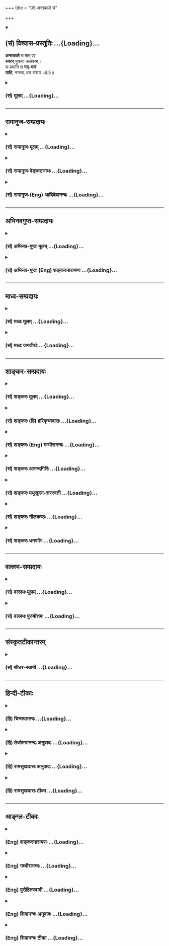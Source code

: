 +++
title = "05 अन्तकाले च"

+++
<div class="js_include" newlevelforh1="2" title="(सं) विश्वास-प्रस्तुतिः" unfilled url="/purANam_vaiShNavam/mahAbhAratam/06-bhIShma-parva/03-bhagavad-gItA-parva/saMskRtam/vishvAsa-prastutiH/08_axara-para-brahma-yo/05_antakAle_cha.md">
<details open><summary><h2>(सं) विश्वास-प्रस्तुतिः ...{Loading}...</h2></summary>

**अन्तकाले** च माम् एव  
**स्मरन्** मुक्त्वा कलेवरम्।  
यः प्रयाति स **मद्-भावं**  
**याति**, नास्त्य् अत्र संशयः॥8.5॥
</details>
</div>
<div class="js_include collapsed" newlevelforh1="3" title="(सं) मूलम्" unfilled url="/purANam_vaiShNavam/mahAbhAratam/06-bhIShma-parva/03-bhagavad-gItA-parva/saMskRtam/mUlam/08_axara-para-brahma-yo/05_antakAle_cha.md">
<details><summary><h3>(सं) मूलम् ...{Loading}...</h3></summary>

अन्तकाले च मामेव स्मरन्मुक्त्वा कलेवरम्।  
यः प्रयाति स मद्भावं याति नास्त्यत्र संशयः।।8.5।।
</details>
</div>


_________________
## रामानुज-सम्प्रदायः
<div class="js_include collapsed" newlevelforh1="3" title="(सं) रामानुजः मूलम्" unfilled url="/purANam_vaiShNavam/mahAbhAratam/06-bhIShma-parva/03-bhagavad-gItA-parva/saMskRtam/rAmAnujaH/mUlam/08_axara-para-brahma-yo/05_antakAle_cha.md">
<details><summary><h3>(सं) रामानुजः मूलम् ...{Loading}...</h3></summary>

इदमपि त्रयाणां साधारणम् --

।।8.5।।**अन्तकाले च माम् एव स्मरन् कलेवरं** त्यक्त्वाः **यः प्रयाति स
मद्भावं याति।** मम यो भावः स्वभावः तं याति तदानीं यथा माम् अनुसंधत्ते
तथाविधाकारो भवति इत्यर्थः। यथा आदिभरतादयः तदानीं
स्मर्यमाणमृगसजातीयाकाराः संभूताः। स्मर्तुः स्वविषयसजातीयाकारतापादनम्
अन्त्यप्रत्ययस्य स्वभाव इति सुस्पष्टम् आह --

</details>
</div>
<div class="js_include collapsed" newlevelforh1="3" title="(सं) रामानुजः वेङ्कटनाथः" unfilled url="/purANam_vaiShNavam/mahAbhAratam/06-bhIShma-parva/03-bhagavad-gItA-parva/saMskRtam/rAmAnujaH/venkaTanAthaH/08_axara-para-brahma-yo/05_antakAle_cha.md">
<details><summary><h3>(सं) रामानुजः वेङ्कटनाथः ...{Loading}...</h3></summary>

  
  
।।8.5।। प्रयाणकाले \[8।2\] इत्यस्य प्रश्नस्य सङ्ग्रहेणोत्तरंअन्तकाले इति
श्लोकः। अतो न ज्ञानिमात्रविषय इत्यभिप्रायेणाह -- इदमपीति।
अधियज्ञपदार्थस्वाभाव्याद्वक्ष्यमाणप्रकाराच्चेति भावः। अन्वयं दर्शयति --
अन्तकाले चेति। मद्भावं याति इत्यत्र
श्रुत्यादिविरुद्धतादात्म्यावाप्तिभ्रमव्युदासायाहमम यो भाव इति।
नन्वीश्वरस्वभावप्राप्तावस्यापि कृशोदरीनीडनिहितकीटस्य
तज्जातीयत्ववदीश्वरान्तरत्वप्रसङ्गः त्रयाणामधिकारिणां
गुणाष्टकरूपेश्वरस्वभावप्राप्त्यविशेषेऽधिकारिभेदश्च न स्यादित्यत आह --
तदानीमिति। तत्तदनुसन्धेयाकारविशेषसाम्यप्राप्तिर्विवक्षिता। साम्यं च
स्वरूपभेदकवैधर्म्ये स्थिते सत्येवेति न कश्चिद्दोष इति भावः। एवं प्रश्नाः
प्रत्युक्ताः। नास्त्यत्र संशयः इत्यनेन अभिप्रेतां प्रयोजकप्रसिद्धिं
दर्शयति -- यथाऽऽदिभरतादय इति। एतेनोदाहरणेनापि तादात्म्यभ्रमो निरस्तः न
ह्यादिभरतस्य स्मर्यमाणमृगेण तादात्म्यम् अपितु तत्समानाकारमृगशरीरपरिग्रह
एवेति तत्रैव प्रसिद्धम्। तदानीं देहवियोगकाल इत्यर्थः।  
  

</details>
</div>
<div class="js_include collapsed" newlevelforh1="3" title="(सं) रामानुजः (Eng) आदिदेवानन्दः" unfilled url="/purANam_vaiShNavam/mahAbhAratam/06-bhIShma-parva/03-bhagavad-gItA-parva/saMskRtam/rAmAnujaH/english/AdidevAnandaH/08_axara-para-brahma-yo/05_antakAle_cha.md">
<details><summary><h3>(सं) रामानुजः (Eng) आदिदेवानन्दः ...{Loading}...</h3></summary>

8.5 He who, at the last moment, while leaving the body, departs
remembering Me alone, attains My being; he attains My condition. In
whatever way he meditates on Me, he attains that very form, in the same
manner as the royal sage Bharata attained the form of the deer
remembered by him at death. Such is the meaning. Sri Krsna further
elucidates that it is the nature of one's last thought that leads to the
attainment of a similar form by the meditator:

</details>
</div>


_________________
## अभिनवगुप्त-सम्प्रदायः
<div class="js_include collapsed" newlevelforh1="3" title="(सं) अभिनव-गुप्तः मूलम्" unfilled url="/purANam_vaiShNavam/mahAbhAratam/06-bhIShma-parva/03-bhagavad-gItA-parva/saMskRtam/abhinava-guptaH/mUlam/08_axara-para-brahma-yo/05_antakAle_cha.md">
<details><summary><h3>(सं) अभिनव-गुप्तः मूलम् ...{Loading}...</h3></summary>

।।8.5 -- 8.7।। अथ योऽवशिष्टः प्रश्नः कथं प्रयाणकाले ज्ञेयोऽसि इति तं
निर्णयति -- अन्तकालेऽपि इत्यादि असंशयम् इत्यन्तम्। न केवलं
स्वस्थावस्थायां यावत् अन्तकालेऽपि +++(N कालेऽपीति)+++ । मामेति --
व्यवच्छिन्नसकलोपाधिकम्। कथं च अस्वस्थावस्थायां +++(K [n] अन्तावस्थायाम्)+++
विनिवत्तसकलेन्द्रियचेष्टस्य भगवान् स्मृतिपथमुपेयात् इत्युपायमपि उपदिशति
तस्मादिति। सर्वावस्थासु व्यावहारिकीष्वपि यस्य भगवत्तत्त्वं न हृदयादपयाति
तस्य भगवत्येव सकलकर्मसंन्यासिनः सततं भगवन्मयस्य अवश्यं स्वयमेव
भगवत्तत्त्वं स्मृतिविषयतां यातीति। सदातद्भावभावितत्त्वं च अत्र हेतुः।
अतः एवाह -- येनैव वस्तुना सदा भावितान्तःकरणः +++(NK [n] अन्तःकरणभावः)+++ तदेव
मरणसमये स्मर्यते तद्भाव एव च प्राप्यते इति। सर्वथा मत्परम एव मत्प्रेप्सः
स्यादित्यत्र तात्पर्यम्। न तु यदेवान्ते स्मर्यते तत्तत्त्वमेवावाप्यते +++(N
तत्तदेवावाप्यते)+++ इति। एवं हि सति ज्ञानिनोऽपि
यावच्छरीरभाविधातुदोषविकलितचिवृत्तेर्जडतां प्राप्तस्य तामसस्येव गतिः
स्यात्। न च अम्युपगमोऽत्र युक्तः प्रमाणभूतश्रुतिविरोधात्। अस्ति हि --
तीर्थे श्वपचगृहे वा नष्टस्मृतिरपि परित्यजन् देहम्।  
  
ज्ञानसमकालमुक्तः कैवल्यं याति हतशोकः।। इति +++(PS 83 )+++तस्मादेवं विध्यनुवादौ।
सदा येन भावितमन्तःकरणं तदेवान्ते प्रयाणानन्तरं प्राप्यते। तच्च स्मर्यते
न वा इति नात्र निर्बन्धः। अन्वाचयश्चायम् अपिशब्देन सूचितः। स्मरणस्य
असर्वथाभावं वाशब्दः स्फुटयति। सदा च मत्परमो जनः सर्वथा स्यात् इति
तात्पर्यं मुनिरेव प्रकटयति। यदाह -- तस्मात् सर्वेषु कालेषु मानुस्मर इति।
,तेनेत्थमत्र पदसङ्गतिः -- सदा यं यं भावं स्मरन् कलेबरं त्यजति अन्तेऽपि
वा स्मरन् -- वाग्रहणात् अस्मरन् वा -- तं तमेवैति। यतोऽसौ सदा तद्भावेन
भावितः। अन्ये तु -- कलेवरं त्यजति सति अन्ते कलेवरत्यागक्षणे
बन्धुपुत्रादिप्रमात्रगोचरे +++(SK [n] -- प्रमात्रन्तरागोचरे)+++
श्वासायासहिक्कागद्गदादिचेष्टाचरमभाविनि क्षणे शरीरदार्ढ्यबन्धप्रतनूभावात्
देहकृतसुखदुःखमोहबन्धे,+++(K -- वन्ध्ये)+++ कालांशे देहत्यजनशब्दवाचेय यदेव
स्मरति तदेव प्रथमसंविदनुगृहीतम् अस्य रूपं संपद्यते। तादृशे +++(SN तादृशि)+++ च
काले स्मरणस्य कारणं सदा तद्भावभावितत्त्वमिति। त्यजति इति सप्तमी योज्या
इति। प्राक्तन एवार्थः। ननु एवमन्तकाले किं प्रयोजनं तत्स्मरणेन क एवमाह
प्रयोजनम् इति किंतु वस्तुवृत्तोपनतमेव तद्भवति तस्मिन्नन्त्ये क्षणे। ननु
पुत्रकलत्रबन्धुभृतेः शिशिरोदकपानादेर्वा अन्त्ये क्षणे दृष्टं स्मरणम् इति
तद्भावापत्तिः स्यात् मैवम्। न हि सोऽन्त्यः क्षणः स्फुटदेहावस्थानात्। न
हि असावन्त्यः क्षणः अस्मद्विवक्षितो भवादृशैर्लक्ष्यते। तत्र त्वन्त्ये
क्षणे येनैव रूपेण भवितव्यं तत्संस्कारस्य दूरवर्त्तिनोऽपि --
जातिदेशकालव्यवहितानामपि +++(SN omit जाति also the following compound word
स्मृति,etc.)+++ आनन्तर्यम् स्मृतिसंस्कारयोरेकरूपत्त्वात् +++(YS IV 9.)+++इति
न्यायेन प्रबोधेन भाव्यम्। तद्वशात् तत्स्मरणं तत्स्मृत्या
तद्भावप्राप्तिः। कस्य चित्तु देहस्य स्वस्थावस्थायामपि तदेव
काकतालीयवशाद्व्यज्यते। यथा मृगादेः पुराणे वर्णनं तत्कृतं तु मृगत्वम्। अत
एव प्रयाणकालेऽपि च माम् +++(VII30 )+++ इत्यादौ अपि च इति ग्रहणम्। ये हि सदा
भगवन्तं भावयन्ति,एवंभूता भविष्यामः इति तेषान्तज्जः
संस्कारोऽन्यसंस्कारप्रतिबन्धी +++(YS I 50 )+++इति न्यायेन
तस्यामलक्ष्यायामन्तदशायां संस्कारान्तरापहस्तनेन तत्संस्कारकृते
तत्तत्त्वस्मरणे देहसद्भावक्षणकृते च तस्य स्मरणे +++(omits देहसद्भाव --
स्मरणे)+++ अनन्तरं देहविनिपातक्षणे एव कालसंस्कारनिवृत्तेः
तदिदमित्यादिवेद्यविभागानवभासात् संविन्मात्रसतत्त्वपरमेश्वरस्वभावतैव भवति
+++(CA adds इति श्रीमदभिनवगुप्तगुरूणां संमतम् ( संस्मृतम्)+++ after भवति)
इत्यलम् ( इत्यलं बहुना)। असंशयमिति -- नात्र संदेग्धव्यमिति
\[तात्पर्यम्\]।

</details>
</div>
<div class="js_include collapsed" newlevelforh1="3" title="(सं) अभिनव-गुप्तः (Eng) शङ्करनारायणः" unfilled url="/purANam_vaiShNavam/mahAbhAratam/06-bhIShma-parva/03-bhagavad-gItA-parva/saMskRtam/abhinava-guptaH/english/shankaranArAyaNaH/08_axara-para-brahma-yo/05_antakAle_cha.md">
<details><summary><h3>(सं) अभिनव-गुप्तः (Eng) शङ्करनारायणः ...{Loading}...</h3></summary>

8.5 See Comment under 8.7

</details>
</div>


_________________
## माध्व-सम्प्रदायः
<div class="js_include collapsed" newlevelforh1="3" title="(सं) मध्वः मूलम्" unfilled url="/purANam_vaiShNavam/mahAbhAratam/06-bhIShma-parva/03-bhagavad-gItA-parva/saMskRtam/madhvaH/mUlam/08_axara-para-brahma-yo/05_antakAle_cha.md">
<details><summary><h3>(सं) मध्वः मूलम् ...{Loading}...</h3></summary>

।।8.5।। मद्भावं मयि सत्तां निर्दुःखनिरतिशयानन्दात्मिकाम्। तच्चोक्तम् --
मुक्तानां च (तु) गतिर्ब्रह्म क्षेत्रज्ञ इति कल्पितः \[म.भा.5।334।41\]
इति मोक्षधर्मे।

</details>
</div>
<div class="js_include collapsed" newlevelforh1="3" title="(सं) मध्वः जयतीर्थः" unfilled url="/purANam_vaiShNavam/mahAbhAratam/06-bhIShma-parva/03-bhagavad-gItA-parva/saMskRtam/madhvaH/jayatIrthaH/08_axara-para-brahma-yo/05_antakAle_cha.md">
<details><summary><h3>(सं) मध्वः जयतीर्थः ...{Loading}...</h3></summary>

।।8.5।। मद्भावमित्यस्य मदात्मकत्वमित्यन्यथाप्रतीतिनिरासायाह --
**मद्भावमि**ति। न तु भगवति स्थितिः सर्वदाऽस्ति सा कथं फलं इत्यतो
विशिनष्टि -- **निर्दुःखे**ति। क्वचित्पाठःमद्भावं मद्वद्भावं इति। तत्र
भगवत्प्रतिबिम्बानां जीवानां तत्सादृश्यं सदाऽस्ति तत्कथं प्राप्यमुच्यते
इत्यत उक्तं **निर्दुःखे**ति। अत्रआत्मकं इति पाठः अभिव्यक्तमिति शेषः।
प्रतीत एवार्थः किं न स्यात् इति चेत् न मुक्तानां भगवदाश्रितत्वेन
तद्भावायोगात्। तदपि कुतः इत्यत आह -- **तच्चे**ति। क्षेत्रज्ञः परमात्मा
गतिरिति समर्थितः।

</details>
</div>


_________________
## शाङ्कर-सम्प्रदायः
<div class="js_include collapsed" newlevelforh1="3" title="(सं) शङ्करः मूलम्" unfilled url="/purANam_vaiShNavam/mahAbhAratam/06-bhIShma-parva/03-bhagavad-gItA-parva/saMskRtam/shankaraH/mUlam/08_axara-para-brahma-yo/05_antakAle_cha.md">
<details><summary><h3>(सं) शङ्करः मूलम् ...{Loading}...</h3></summary>

।।8.5।। --,**अन्तकाले च** मरणकाले च **मामेव** परमेश्वरं विष्णुं **स्मरन्
मुक्त्त्वा** परित्यज्य **कलेवरं** शरीरं **यः प्रयाति** गच्छति **सः
मद्भावं** वैष्णवं तत्त्वं **याति। नास्ति** न विद्यते **अत्र** अस्मिन्
अर्थे **संशयः** -- याति वा न वा इति।। न मद्विषय एव अयं नियमः। किं तर्हि
--,

</details>
</div>
<div class="js_include collapsed" newlevelforh1="3" title="(सं) शङ्करः (हि) हरिकृष्णदासः" unfilled url="/purANam_vaiShNavam/mahAbhAratam/06-bhIShma-parva/03-bhagavad-gItA-parva/saMskRtam/shankaraH/hindI/harikRShNadAsaH/08_axara-para-brahma-yo/05_antakAle_cha.md">
<details><summary><h3>(सं) शङ्करः (हि) हरिकृष्णदासः ...{Loading}...</h3></summary>

।।8.5।। और जो पुरुष अन्तकालमें -- मरणकालमें मुझ परमेश्वर -- विष्णुका ही
स्मरण करता हुआ शरीर,छोड़कर जाता है वह मेरे भावको अर्थात् विष्णुके परम
तत्त्वको प्राप्त होता है। इस विषयमें प्राप्त होता है या नहीं ऐसा कोई
संशय नहीं है।

</details>
</div>
<div class="js_include collapsed" newlevelforh1="3" title="(सं) शङ्करः (Eng) गम्भीरानन्दः" unfilled url="/purANam_vaiShNavam/mahAbhAratam/06-bhIShma-parva/03-bhagavad-gItA-parva/saMskRtam/shankaraH/english/gambhIrAnandaH/08_axara-para-brahma-yo/05_antakAle_cha.md">
<details><summary><h3>(सं) शङ्करः (Eng) गम्भीरानन्दः ...{Loading}...</h3></summary>

8.5 Ca, and ; anta-kale, at the time of death; yah, anyone who; prayati,
departs; muktva, by giving up; the kalevaram, body; smaran, while
thinking; mam eva, of Me alone, who am the supreme Lord Visnu; sah, he;
yati, attains; madhavam, My state, the Reality that is Vishu, Asti,
there is; na, no; samsayah, doubt; atra, about this, in this regard, as
to whether he attains (Me) or not. 'This rule does not apply in relation
to me alone.' 'What then;'

</details>
</div>
<div class="js_include collapsed" newlevelforh1="3" title="(सं) शङ्करः आनन्दगिरिः" unfilled url="/purANam_vaiShNavam/mahAbhAratam/06-bhIShma-parva/03-bhagavad-gItA-parva/saMskRtam/shankaraH/AnandagiriH/08_axara-para-brahma-yo/05_antakAle_cha.md">
<details><summary><h3>(सं) शङ्करः आनन्दगिरिः ...{Loading}...</h3></summary>

।।8.5।। यत्तु प्रयाणकाले चेत्यादि चोदितं तत्राह -- **अन्तकाले चेति।**
मामेवेत्यवधारणेनाध्यात्मादिविशिष्टत्वेन स्मरणं व्यावर्त्यते।
विशिष्टस्मरणे हि चित्तविक्षेपान्न प्रधानस्मरणमपि स्यात्। नच मरणकाले
कार्यकरणपारवश्याद्भगवदनुस्मरणासिद्धिः। सर्वदैव नैरन्तर्येणादरधिया भगवति
समर्पितचेतसस्तत्कालेऽपि कार्यकरणजातमगणयतो भगवदनुसंधानसिद्धेः। शरीरे
तस्मिन्नहंममाभिमानाभावादिति यावत्। प्रयातीत्यत्र
प्रकृतशरीरमपादानम्। ब्रह्म वेद ब्रह्मैव भवति इत्यादिश्रुतिमाश्रित्याह --
**नास्तीति।** व्यासेध्यं संशयमेवाभिनयति -- **याति वेति।**

</details>
</div>
<div class="js_include collapsed" newlevelforh1="3" title="(सं) शङ्करः मधुसूदन-सरस्वती" unfilled url="/purANam_vaiShNavam/mahAbhAratam/06-bhIShma-parva/03-bhagavad-gItA-parva/saMskRtam/shankaraH/madhusUdana-sarasvatI/08_axara-para-brahma-yo/05_antakAle_cha.md">
<details><summary><h3>(सं) शङ्करः मधुसूदन-सरस्वती ...{Loading}...</h3></summary>

।।8.5।। इदानीं प्रयाणकाले च कथं ज्ञेयोऽसीति सप्तमस्य प्रश्नस्योत्तरमाह --
मामेव भगवन्तं वासुदेवमधियज्ञं सगुणं निर्गुणं वा परममक्षरं ब्रह्म न
त्वध्यात्मादिकं स्मरन्सदा
चिन्तयंस्तत्संस्कारपाटवात्समस्तकरणग्रामवैयग्र्यवत्यन्तकालेऽपि
स्मरन्कलेवरं मुक्त्वा शरीरेऽहंममाभिमानं त्यक्त्वा प्राणवियोकाले यः
प्रयाति सगुणध्यानपक्षेऽग्रिर्ज्योतिरहः शुक्ल इत्यादिवक्ष्यमाणेन
देवयानमार्गेण पितृयानमार्गात्प्रकर्षेण याति स उपासको मद्भावं मद्रूपतां
निर्गुणब्रह्मभावं हिरण्यगर्भलोकभोगान्ते याति प्राप्नोति।
निर्गुणब्रह्मस्मरणपक्षे तु कलेवरं त्यक्त्वा प्रयातीति
लोकदृष्ट्यभिप्रायंन तस्य प्राणा उत्क्रामन्त्यत्रैव समवलीयन्ते इति
श्रुतेस्तस्य प्राणोत्क्रमणाभावेन गत्यभावात्स मद्भावं साक्षादेव
याति। ब्रह्मैव सन्ब्रह्माप्येति इति श्रुतेः। नास्त्यत्र देहव्यतिरिक्त
आत्मनि मद्भावप्राप्तौ वा संशयः। आत्मा देहाद्व्यतिरिक्तो न वा
देहव्यतिरेकेऽपि ईश्वराद्भिन्नो न वेति संदेहो न विद्यते। छिद्यन्ते
सर्वसंशयाः इति श्रुतेः। अत्र च कलेवरं मुक्त्वा प्रयातीति देहाद्भिन्नत्वं
मद्भावं यातीति चेश्वरादभिन्नत्वं जीवस्योक्तमिति द्रष्टव्यम्।

</details>
</div>
<div class="js_include collapsed" newlevelforh1="3" title="(सं) शङ्करः नीलकण्ठः" unfilled url="/purANam_vaiShNavam/mahAbhAratam/06-bhIShma-parva/03-bhagavad-gItA-parva/saMskRtam/shankaraH/nIlakaNThaH/08_axara-para-brahma-yo/05_antakAle_cha.md">
<details><summary><h3>(सं) शङ्करः नीलकण्ठः ...{Loading}...</h3></summary>

।।8.5।। अत्र षट्प्रश्नोत्तरेषु प्रथमे जीवस्य ब्रह्मभाव उक्तः। तं जानतां
प्रयाणमेव नास्ति। न तस्य प्राणा उत्क्रामन्त्यत्रैव समवलीयन्ते ब्रह्मैव
सन्ब्रह्माप्येति इति श्रुतेः। द्वितीये शुद्धस्त्वंपदार्थ
उक्तस्तज्ज्ञानस्यापि वस्तुतत्त्वविषयत्वान्न तत्र भावनापेक्षास्तीति न
भावनाफलभूतकाले तत्प्रत्ययोऽपेक्षते। तृतीयचतुर्थयोस्तु कर्मतत्साधनभूतं च
जन्यं वस्तूक्तम्। तत्रापि न भावनापेक्षास्ति। अन्तकाले प्रबलेनैव कर्मणा
चित्तस्यावरोधात्तत्साधनफलभूतस्यैव स्मरणावश्यंभावेन तत्र भावनाया
वैयर्थ्यात् परिशेषादन्त्ययोरेव कार्यकारणब्रह्मणोः
सोपाधिकनिरुपाधिकयोरन्यतरस्य भावना सुदृढा चेदन्तकाले
तत्प्रत्ययोऽवश्यंभावीति तयोरन्यतरं रूपं परमात्मानं स्मरन् यः कलेवरं
मुक्त्वार्चिरादिमार्गेण प्रयाति स ब्रह्मलोकप्राप्तिद्वारा क्रमेण मद्भावं
मोक्षं यातीत्याह -- **अन्तकाले चेति।** स्पष्टा योजना। नास्त्यत्र संशय
इति। सोपाधिकब्रह्मोपास्तिं प्रकृत्यशतं चैका च हृदयस्य नाड्यस्तासां
मूर्धानमभिनिःसृतैका। तयोर्ध्वमायन्नमृतत्वमेति विष्वगन्या उत्क्रमणे
भवन्ति इति तदुपासकस्य गतिपूर्वकस्यामृतत्वस्य श्रवणात्। यस्तु
शुद्धत्वंपदार्थरूपमध्यात्मवस्तुमात्रं वेद असौ
ब्रह्मात्मैक्यज्ञानाभावात्न तस्य प्राणा उत्क्रामन्ति इत्येतद्वाक्यविषयो
न भवति किंतु शतं चैकाचेत्येतस्यैव,विषयः। ननु तस्यानुपासकत्वात्कथमेतदिति
चेन्न। नहि कल्याणकृत्कश्चिद्दुर्गतिं तात गच्छति इति न्यायेन
तस्योभयभ्रष्टत्वासंभवात्। कठवल्लीषु निष्कलप्रत्यगात्मविदं केवलयोगिनं
प्रकृत्य शतं चैकाचेत्याम्नानाच्च। वेदान्तविज्ञानसुनिश्चितार्थाः
संन्यासयोगाद्यतयः शुद्धसत्वाः। ते ब्रह्मलोके तु परान्तकाले
परामृतात्परिमुच्यन्ति सर्वे इति श्रुतेर्निश्चतार्थानां
शोधितत्वंपदार्थानामेव क्रममुक्तिरवगम्यते। नचात्र सुनिश्चितार्था इत्यनेन
ब्रह्मात्मैक्यनिश्चयवन्तो ग्रहीतुं शक्याः। तेषां गत्यभावस्य
प्रोक्तत्वात्। नाप्युपासकाः असंभवात्। उपासना हि नाम अतस्मिंस्तद्बुद्धिः।
यथा शालग्रामे विष्णुबुद्धिरेवं सूत्रविराडन्तर्यामिष्वात्मबुद्धिरिति न
तद्वन्तः सुनिश्चितार्था इति वक्तुं शक्यम्। तस्मादध्यात्मविदां
ब्रह्मात्मैक्यानवगमादनुपासकत्वेनान्त्यप्रत्ययाभावेऽप्यर्चिरादिगतिप्राप्तिरस्तीति
सर्वमनवद्यम्।

</details>
</div>
<div class="js_include collapsed" newlevelforh1="3" title="(सं) शङ्करः धनपतिः" unfilled url="/purANam_vaiShNavam/mahAbhAratam/06-bhIShma-parva/03-bhagavad-gItA-parva/saMskRtam/shankaraH/dhanapatiH/08_axara-para-brahma-yo/05_antakAle_cha.md">
<details><summary><h3>(सं) शङ्करः धनपतिः ...{Loading}...</h3></summary>

।।8.5।। प्रयाणकाले चेत्यादिसप्तमप्रश्नस्योत्तरमाह -- अन्तकाल इति।
अन्तकाले च प्रयाणकाले। प्राणोत्क्रमणकाले इति यावत्। मामेव परमेश्वरं
विष्णुं स्मरन्। चकारात्सदा भगवद्भावभावित इति ज्ञेयम्। मामेवेति
विशेषणेनाध्यात्मादिविशिष्टत्वेन स्मरणं व्यावर्त्यते। विशिष्टस्मरणे हि
चित्तविक्षेपान्न प्रधानस्मरणमपि स्यात्। कलेवरं शरीरं त्यक्त्वा यः
प्रयाति स मद्भावं वैष्णवं तत्त्वं याति सगुणब्रह्मचिन्तकश्चेत्क्रमेण
निर्गुणब्रह्मविच्चेत्सद्यः। अस्मिन्पक्षे कलेवरं मुक्त्वेति
लोकदृष्ट्यभिप्रायम्। न तस्य प्राणा उत्क्रामन्त्यत्रेव समवलीयन्ते इति
श्रुतेः। अत्रास्मिन्नर्थे संशयः मद्भावं याति नवेति न विद्यतेस
एतान्ब्रह्म गमयत्येष देवपथो ब्रह्मपथ एतेन प्रतिपद्यमाना इमं मानवमावर्तं
नावर्तन्तेब्रह्माविदाप्नोति परम्ब्रह्म वेद ब्रह्मैव भवति इत्यादिश्रुतेः।
अत्र किचिन्नास्त्यत्र देहव्यतिरिक्त आत्मनि मदभावप्राप्तौ वा संशयः। आत्मा
देहाद्य्वतिरोक्तो न वा देहव्यतिरेकेऽपि ईश्वराद्भिन्नो न वेति संदेहो न
विद्यते। छिद्यन्ते सर्वसंशयाः इति श्रुतेः। अत्र च करेवरं मुक्त्वा
प्रयातीति देहाद्भिन्नत्वं मद्भावं यातीति चेश्वरादभिन्नत्वं
जीवस्योक्तमिति द्रष्टव्यमिति। तत्रेदं वक्तव्यम्प्रयाणकाले च कथं
ज्ञेयोऽसि नियतात्मनिभिरिति प्रश्नप्रतिवचने देहाद्य्वतिरिक्तो न वेति
संशयनिराकरणवर्णनमकाण्डे ताण्डवम्। देहाद्य्वतिरिक्त
आत्मेत्यर्थस्यासकृद्य्वुत्पादितत्वेन संशयाप्रसक्त्याऽप्रसक्तप्रतिषेधश्च
युक्तभिर्निरुपितेऽर्थेऽपि पुनरुत्पन्नस्य संशयस्यार्थिकार्थेन
निवृत्त्यसंभवश्चछिद्यन्ते सर्वसंशयाः इति श्रुतिरपि परावरविद इति
पदसत्त्वे उदाहर्तुं योग्येति दिक्।

</details>
</div>


_________________
## वल्लभ-सम्प्रदायः
<div class="js_include collapsed" newlevelforh1="3" title="(सं) वल्लभः मूलम्" unfilled url="/purANam_vaiShNavam/mahAbhAratam/06-bhIShma-parva/03-bhagavad-gItA-parva/saMskRtam/vallabhaH/mUlam/08_axara-para-brahma-yo/05_antakAle_cha.md">
<details><summary><h3>(सं) वल्लभः मूलम् ...{Loading}...</h3></summary>

।।8.5।। प्रयाणकाले च कथं ज्ञेयोऽसि इत्यस्योत्तरमाह -- अन्तकाल इति।
एवकारोऽन्यव्यवच्छेदार्थकः। मन्त्रोपासनाद्यस्पृष्टं पूर्णानन्दं मां
लीलापुरुषोत्तममेव स्मरन् यो भक्तिमान् योगी प्रयाति प्रयाणं करोति स
मद्भावं यातीति नास्त्यत्र संशयः।

</details>
</div>
<div class="js_include collapsed" newlevelforh1="3" title="(सं) वल्लभः पुरुषोत्तमः" unfilled url="/purANam_vaiShNavam/mahAbhAratam/06-bhIShma-parva/03-bhagavad-gItA-parva/saMskRtam/vallabhaH/puruShottamaH/08_axara-para-brahma-yo/05_antakAle_cha.md">
<details><summary><h3>(सं) वल्लभः पुरुषोत्तमः ...{Loading}...</h3></summary>

  
  
।।8.5।। प्रयाणकाले च कथं ज्ञेयोऽसि इत्यस्योत्तरमाह -- अन्तकाल इति।
अन्तकाले एतद्देहावसानसमये वा अन्तरूपस्य अन्तिमजन्मनो देहस्य काले नाशसमये
प्राप्ते सति मामेव स्मरन् यः प्रयाति देहं मुञ्चति स कलेवरं मृतदेहं
भजनायोग्यं मुक्त्वा मद्भावं सेवौपयिकस्वरूपं याति प्राप्नोति। अत्रार्थे
संशयो नास्ति न वर्त्तते। अतः सन्देहो न कर्त्तव्य इत्यर्थः। चकारेण
शुद्धावस्थादिकं न विचारणीयमिति ज्ञापितम्। एवकारेण कामनयाऽन्यत् किञ्चिदपि
फलत्वेन न स्मरणीयमिति ज्ञापितम्।  
  

</details>
</div>


_________________
## संस्कृतटीकान्तरम्
<div class="js_include collapsed" newlevelforh1="3" title="(सं) श्रीधर-स्वामी" unfilled url="/purANam_vaiShNavam/mahAbhAratam/06-bhIShma-parva/03-bhagavad-gItA-parva/saMskRtam/shrIdhara-svAmI/08_axara-para-brahma-yo/05_antakAle_cha.md">
<details><summary><h3>(सं) श्रीधर-स्वामी ...{Loading}...</h3></summary>

।।8.5।। प्रयाणकाले च कथं ज्ञेयोऽसीत्यनेन पृष्टमन्तकालज्ञानोपायं तत्फलं च
दर्शयति **-- अन्तकाल इति।** मामेवोक्तलक्षणमन्तर्यामिरूपं परमेश्वरं
स्मरन्देहं त्यक्त्वा यः प्रकर्षेणार्चिरादिमार्गेण याति स मद्भावं
मद्रूपतां याति। अत्र च संशयो नास्ति। स्मरणं ज्ञानोपायो मद्भावापत्तिश्च
फलमित्यर्थः।

</details>
</div>


_________________
## हिन्दी-टीकाः
<div class="js_include collapsed" newlevelforh1="3" title="(हि) चिन्मयानन्दः" unfilled url="/purANam_vaiShNavam/mahAbhAratam/06-bhIShma-parva/03-bhagavad-gItA-parva/hindI/chinmayAnandaH/08_axara-para-brahma-yo/05_antakAle_cha.md">
<details><summary><h3>(हि) चिन्मयानन्दः ...{Loading}...</h3></summary>

।।8.5।। महर्षि व्यास वेदान्त के इस मूलभूत सिद्धांत पर बल देते हुए नहीं
थकते कि कोई भी जीव किसी देह विशेष के साथ तब तक तादात्म्य किये रहता है जब
तक उसे अपने इच्छित अनुभवों को प्राप्त करने में वह देह उपयोगी और आवश्यक
होता है। एक बार यह प्रयोजन सिद्ध हो जाने पर वह उस शरीर को सदा के लिए
त्याग देता है। तत्पश्चात उस देह के प्रति न कोई कर्तव्य रहता है न सम्बन्ध
और न ही कोई अभिमान। देह से विलग होने के समय जीव के मन में उस विषय के
सम्बन्ध में विचार होंगे जिसके लिए वह प्रबल इच्छा या महत्वाकांक्षा रखता
था चाहे वह इच्छा किसी भी जन्म में उत्पन्न हुई हो। इस प्रकार की मान्यता
युक्तियुक्त है। ध्यान और भक्ति की साधना मन को एकाग्र करने की वह कला है
जिसमें ध्येय विषयक एक अखण्ड वृत्ति बनाए रखी जाती है। ऐसा साधक अन्तकाल
में मुझ पर ही ध्यान करता हुआ शरीर को त्याग कर जाता है। मरण के पूर्व की
जीव की यह अन्तिम प्रबल इच्छा उसकी भावी गति को निश्चित करती है। जो जीव
अपने जीवन काल में केवल अहंकार और स्वार्थ का जीवन जीता रहा हो और देह के
साथ तादात्म्य करके निम्न स्तर की कामनाओं को ही पूर्ण करने में व्यस्त रहा
हो ऐसा जीव वैषयिक वासनाओं से युक्त होने के कारण ऐसे ही शरीर को धारण
करेगा जिसमें उसकी पाशविक प्रवृत्तियाँ अधिक से अधिक सन्तुष्ट हो सकें। इसके
विपरीत जब कोई साधक स्वविवेक से कामुक जीवन की व्यर्थता को पहचानता है और
इस कारण स्वयं को उन बन्धनों से मुक्त करने के लिए आतुर हो उठता है तब देह
त्याग के पश्चात् वह साधक निश्चित ही विकास की उच्चतर स्थिति को प्राप्त
होता है। इसी युक्तियक्त एवं बुद्धिगम्य सिद्धांत के अनुसार वेदान्त यह
घोषणा करता है कि मरणासन्न पुरुष की अन्तिम इच्छा उसके भावी शरीर तथा
वातावरण को निश्चित करती है। इसलिए भगवान् यहाँ कहते हैं कि अन्तकाल में आगे
जो पुरुष मेरा स्मरण करता हुआ देह त्यागता है वह मेरे स्वरूप को प्राप्त
होता है। यह निश्चय केवल मेरे ही विषय में नहीं है वरन् --

</details>
</div>
<div class="js_include collapsed" newlevelforh1="3" title="(हि) तेजोमयानन्दः अनुवादः" unfilled url="/purANam_vaiShNavam/mahAbhAratam/06-bhIShma-parva/03-bhagavad-gItA-parva/hindI/tejomayAnandaH/anuvAdaH/08_axara-para-brahma-yo/05_antakAle_cha.md">
<details><summary><h3>(हि) तेजोमयानन्दः अनुवादः ...{Loading}...</h3></summary>

।।8.5।। और जो कोई पुरुष अन्तकाल में मुझे ही स्मरण करता हुआ शरीर को त्याग
कर जाता है, वह मेरे स्वरूप को प्राप्त होता है, इसमें कुछ भी संशय नहीं।।

</details>
</div>
<div class="js_include collapsed" newlevelforh1="3" title="(हि) रामसुखदासः अनुवादः" unfilled url="/purANam_vaiShNavam/mahAbhAratam/06-bhIShma-parva/03-bhagavad-gItA-parva/hindI/rAmasukhadAsaH/anuvAdaH/08_axara-para-brahma-yo/05_antakAle_cha.md">
<details><summary><h3>(हि) रामसुखदासः अनुवादः ...{Loading}...</h3></summary>

।।8.5।। जो मनुष्य अन्तकालमें भी मेरा स्मरण करते हुए शरीर छोड़कर जाता है,
वह मेरे स्वरुप को ही प्राप्त होता है, इसमें सन्देह नहीं है।

</details>
</div>
<div class="js_include collapsed" newlevelforh1="3" title="(हि) रामसुखदासः टीका" unfilled url="/purANam_vaiShNavam/mahAbhAratam/06-bhIShma-parva/03-bhagavad-gItA-parva/hindI/rAmasukhadAsaH/TIkA/08_axara-para-brahma-yo/05_antakAle_cha.md">
<details><summary><h3>(हि) रामसुखदासः टीका ...{Loading}...</h3></summary>

।।8.5।।***व्याख्या--*'अन्तकाले च'** **'मामेव ৷৷. याति नास्त्यत्र
संशयः'--** अन्तकालमें भी मेरा स्मरण करते हुए जो शरीर छोड़कर जाता है --
इसका तात्पर्य हुआ कि इस मनुष्यको जीवनमें साधनभजन करके अपना उद्धार करनेका
अवसर दिया था पर इसने कुछ किया ही नहीं। अब बेचारा यह मनुष्य अन्तकालमें
दूसरा साधन करनेमें असमर्थ है इसलिये बस मेरेको याद कर ले तो इसको मेरी
प्राप्ति हो जायगी। '**मामेव स्मरन्'** का तात्पर्य है कि सुनने समझने और
माननेमें जो कुछ आता है वह सब मेरा समग्ररूप है। अतः जो उसको मेरा ही
स्वरूप मानेगा उसको अन्तकालमें भी मेरा ही चिन्तन होगा अर्थात् उसने जब सब
कुछ मेरा ही स्वरूप मान लिया तो अन्तकालमें उसको जो कुछ याद आयेगा वह मेरा
ही स्वरूप होगा इसलिये वह स्मरण मेरा ही होगा। मेरा स्मरण होनेसे उसको मेरी
ही प्राप्ति होगी। '**मद्भावम्'** कहनेका तात्पर्य है कि साधकने मेरेको
जिसकिसी भिन्न अथवा अभिन्न भावसे अर्थात् सगुणनिर्गुण साकारनिराकार
द्विभुजचतुर्भुज तथा नाम लीला धाम रूप आदिसे स्वीकार किया है मेरी उपासना
की है अन्तसमयके स्मरणके अनुसार वह मेरे उसी भावको प्राप्त होता है।  
  
जो भगवान्की उपासना करते हैं वे तो अन्तसमयमें उपास्यका स्मरण होनेसे उसी
उपास्यको अर्थात् भगवद्भावको प्राप्त होते हैं। परन्तु जो उपासना नहीं करते
उनको भी अन्तसमयमें किसी कारणवशात् भगवान्के किसी नाम रूप लीला धाम आदिका
स्मरण हो जाय तो वे भी उन उपासकोंकी तरह उसी भगवद्भावको प्राप्त हो जाते
हैं। तात्पर्य है कि जैसे गुणोंमें स्थित रहनेवालेकी (गीता 14। 18) और
अन्तकालमें जिसकिसी गुणके बढ़नेवालेकी वैसी ही गति होती है (गीता 14। 14
15) ऐसे ही जिसको अन्तमें भगवान् याद आ जाते हैं उसकी भी उपासकोंकी तरह गति
होती है अर्थात् भगवान्की प्राप्ति होती है। भगवान्के सगुणनिर्गुण
साकारनिराकार आदि अनेक रूपोंका और नाम लीला धाम आदिका भेद तो साधकोंकी
दृष्टिसे है अन्तमें सब एक हो जाते हैं अर्थात् अन्तमें सब एक मद्भाव --
भगवद्भावको प्राप्त हो जाते हैं क्योंकि भगवान्का समग्र स्वरूप एक ही है।
परन्तु गुणोंके अनुसार गतिको प्राप्त होनेवाले अन्तमें एक नहीं हो सकते
क्योंकि तीनों गुण (सत्त्व रज तम) अलगअलग हैं। अतः गुणोंके अनुसार उनकी
गतियाँ भी अलगअलग होती हैं। भगवान्का स्मरण करके शरीर छोड़नेवालोंका तो
भगवान्के साथ सम्बन्ध रहता है और गुणोंके अनुसार शरीर छोड़नेवालोंका
गुणोंके साथ सम्बन्ध रहता है। इसलिये अन्तमें भगवान्का स्मरण करनेवाले
भगवान्के सम्मुख हो जाते हैं अर्थात् भगवान्को प्राप्त हो जाते हैं और
गुणोंसे सम्बन्ध रखनेवाले गुणोंके सम्मुख हो जाते हैं अर्थात् गुणोंके
कार्य जन्ममरणको प्राप्त हो जाते हैं। भगवान्ने एक यह विशेष छूट दी हुई है
कि मरणासन्न व्यक्तिके कैसे ही आचरण रहे हों कैसे ही भाव रहे हों किसी भी
तरहका जीवन बीता हो पर अन्तकालमें वह भगवान्को याद कर ले तो उसका कल्याण हो
जायगा। कारण कि भगवान्ने जीवका कल्याण करनेके लिये ही उसको मनुष्यशरीर दिया
है और जीवने उस मनुष्यशरीरको स्वीकार किया है। अतः जीवका कल्याण हो जाय तभी
भगवान्का इस जीवको मनुष्यशरीर देना और जीवका मनुष्यशरीर लेना सफल होगा।
परन्तु वह अपना उद्धार किये बिना ही आज दुनियासे विदा हो रहा है इसके लिये
भगवान् कहते हैं कि भैया तेरी और मेरी दोनोंकी इज्जत रह जाय इसलिये अब
जातेजाते (अन्तकालमें) भी तू मेरेको याद कर ले तो तेरा कल्याण हो जाय अतः
हरेक मनुष्यके लिये सावधान होनेकी जरूरत है कि वह सब समयमें भगवान्का स्मरण
करे कोई समय खाली न जाने दे क्योंकि अन्तकालका पता नहीं है कि कब आ जाय।
वास्तवमें सब समय अन्तकाल ही है। यह बात तो है नहीं कि इतने वर्ष इतने
महीने और इतने दिनोंके बाद मृत्यु होगी। देखनेमें तो यही आता है कि गर्भमें
ही कई बालक मर जाते हैं कई जन्मते ही मर जाते हैं कई कुछ दिनोंमें
महीनोंमें वर्षोंमें मर जाते हैं। इस प्रकार मरनेकी चाल हरदम चल ही रही है।
अतः सब समयमें भगवान्को याद रखना चाहिये और यही समझना चाहिये कि बस यही
अन्तकाल है नीतिमें यह बात आती है कि अगर धर्मका आचरण करना हो कल्याण करना
हो तो मृत्युने मेरे केश पकड़े हुए हैं झटका दिया कि खत्म ऐसा विचार हरदम
रहना चाहिये -- **'गृहीत इव केशेषु मृत्युना धर्ममाचरेत्'**।  
  
भगवान्की उपर्युक्त छूटसे मनुष्यमात्रको विशेष लाभ लेना चाहिये। कहीं कोई
भी व्याधिग्रस्त मरणासन्न व्यक्ति हो तो उसके इष्टके चित्र या मूर्तिको उसे
दिखाना चाहिये जैसी उसकी उपासना है और जिस भगवन्नाममें उसकी रुचि हो जिसका
वह जप करता हो वही भगवन्नाम उसको सुनाना चाहिये जिस स्वरूपमें उसकी श्रद्धा
और विश्वास हो उसकी याद दिलानी चाहिये भगवान्की महिमाका वर्णन करना चाहिये
गीताके श्लोक सुनाने चाहिये। अगर वह बेहोश हो जाय तो उसके पास भगवन्नामका
जपकीर्तन करना चाहिये जिससे उस मरणासन्न व्यक्तिके सामने भगवत्सम्बन्धी
वायुमण्डल बना रहे। भगवत्सम्बन्धी वायुमण्डल रहनेसे वहाँ यमराजके दूत नहीं
आ सकते। अजामिलके द्वारा मृत्युके समय नारायण नामका उच्चारण करनेसे,वहाँ
भगवान्के पार्षद आ गये और यमदूत भागकर यमराजके पासमें गये तो यमराजने अपने
दूतोंसे कहा कि जहाँ भगवन्नामका जप कीर्तन कथा आदि होते हों वहाँ तुमलोग
कभी मत जाना क्योंकि वहाँ हमारा राज्य नहीं है **(टिप्पणी प₀ 455.1)**। ऐसा
कहकर यमराजने भगवान्का स्मरण करके भगवान्से क्षमा माँगी कि मेरे दूतोंके
द्वारा जो अपराध हुआ है उसको आप क्षमा करें **(टिप्पणी प₀ 455.2)**।
अन्तकालमें स्मरणका तात्पर्य है कि उसने भगवान्का जो स्वरूप मान रखा है
उसकी याद आ जाय अर्थात् उसने पहले राम कृष्ण विष्णु शिव शक्ति गणेश सूर्य
सर्वव्यापक विश्वरूप परमात्मा आदिमेंसे जिस स्वरूपको मान रखा है उस
स्वरूपके नाम रूप लीला धाम गुण प्रभाव आदिकी याद आ जाय। उसकी याद करते हुए
शरीरको छोड़कर जानेसे वह भगवान्को ही प्राप्त होता है। कारण कि भगवान्की
याद आनेसे मैं शरीर हूँ और शरीर मेरा है -- इसकी याद नहीं रहती प्रत्युत
केवल भगवान्को ही याद करते हुए शरीर छूट जाता है। इसलिये उसके लिये
भगवान्को प्राप्त होनेके अतिरिक्त और कोई गुंजाइश ही नहीं है।  
  
यहाँ शङ्का होती है कि जिस व्यक्तिने उम्रभरमें भजनस्मरण नहीं किया कोई
साधन नहीं किया सर्वथा भगवान्से विमुख रहा उसको अन्तकालमें भगवान्का स्मरण
कैसे होगा और उसका कल्याण कैसे होगा इसका समाधान है कि अन्तसमयमें उसपर
भगवान्की कोई विशेष कृपा हो जाय अथवा उसको किसी सन्तके दर्शन हो जायँ तो
भगवान्का स्मरण होकर उसका कल्याण हो जाता है। उसके कल्याणके लिये कोई साधक
उसको भगवान्का नाम लीला चरित्र सुनाये पद गाये तो भगवान्का स्मरण होनेसे
उसका कल्याण हो जाता है। अगर मरणासन्न व्यक्तिको गीतामें रुचि हो तो उसको
गीताका आठवाँ अध्याय सुनाना चाहिये क्योंकि इस अध्यायमें जीवकी सद्गतिका
विशेषतासे वर्णन आया है। इसको सुननेसे उसको भगवान्की स्मृति हो जाती है।
कारण कि वास्तवमें परमात्माका ही अंश होनेसे उसका परमात्माके साथ स्वतः
सम्बन्ध है ही। अगर अयोध्या मथुरा हरिद्वार काशी आदि किसी तीर्थस्थलमें
उसके प्राण छूट जायँ तो उस तीर्थके प्रभावसे उसको भगवान्की स्मृति हो जायगी
**(टिप्पणी प₀ 456.1)**। ऐसे ही जिस जगह भगवान्के नामका जप कीर्तन कथा
सत्संग आदि होता है उस जगह उसकी मृत्यु हो जाय तो वहाँके पवित्र
वायुमण्डलके प्रभावसे उसको भगवान्की स्मृति हो सकती है। अन्तकालमें कोई
भयंकर स्थिति आनेसे भयभीत होनेपर भी भगवान्की याद आ सकती है। शरीर छूटते
समय शरीर कुटुम्ब रुपये आदिकी आशाममता छूट जाय और यह भाव हो जाय कि हे नाथ
आपके बिना मेरा कोई नहीं है केवल आप ही मेरे हैं तो भगवान्की स्मृति होनेसे
कल्याण हो जाता है। ऐसे ही किसी कारणसे अचानक अपने कल्याणका भाव बन जाय तो
भी कल्याण हो सकता है **(टिप्पणी प₀ 456.2)**। ऐसे ही कोई साधक किसी प्राणी
जीवजन्तुके मृत्युसमयमें उसका कल्याण हो जाय इस भावसे उसको भगवन्नाम सुनाता
है तो उस भगवन्नामके प्रभावसे उस प्राणीका कल्याण हो जाता है। शास्त्रोंमें
तो सन्तमहापुरुषोंके प्रभावकी विचित्र बातें आती हैं कि यदि सन्तमहापुरुष
किसी मरणासन्न व्यक्तिको देख लें अथवा उसके मृत शरीर(मुर्दे) को देख लें
अथवा उसकी चिताके धुएँको देख लें अथवा चिताकी भस्मको देख लें तो भी उस
जीवका कल्याण हो जाता है **(टिप्पणी प₀ 456.3)**

</details>
</div>


_________________
## आङ्ग्ल-टीकाः
<div class="js_include collapsed" newlevelforh1="3" title="(Eng) शङ्करनारायणः" unfilled url="/purANam_vaiShNavam/mahAbhAratam/06-bhIShma-parva/03-bhagavad-gItA-parva/english/shankaranArAyaNaH/08_axara-para-brahma-yo/05_antakAle_cha.md">
<details><summary><h3>(Eng) शङ्करनारायणः ...{Loading}...</h3></summary>

8.5. Whosoever, at the time of death also remembering Me alone, sets
forth by abandoning his body \[behind\], he attains My being. There is
no doubt about it.

</details>
</div>
<div class="js_include collapsed" newlevelforh1="3" title="(Eng) गम्भीरानन्दः" unfilled url="/purANam_vaiShNavam/mahAbhAratam/06-bhIShma-parva/03-bhagavad-gItA-parva/english/gambhIrAnandaH/08_axara-para-brahma-yo/05_antakAle_cha.md">
<details><summary><h3>(Eng) गम्भीरानन्दः ...{Loading}...</h3></summary>

8.5 And at the time of death, anyone who departs by giving up the body
while thinking of Me alone, he attains My state. There is no doubt about
this.

</details>
</div>
<div class="js_include collapsed" newlevelforh1="3" title="(Eng) पुरोहितस्वामी" unfilled url="/purANam_vaiShNavam/mahAbhAratam/06-bhIShma-parva/03-bhagavad-gItA-parva/english/purohitasvAmI/08_axara-para-brahma-yo/05_antakAle_cha.md">
<details><summary><h3>(Eng) पुरोहितस्वामी ...{Loading}...</h3></summary>

8.5 Whosoever at the time of death thinks only of Me, and thinking thus
leaves the body and goes forth, assuredly he will know Me.

</details>
</div>
<div class="js_include collapsed" newlevelforh1="3" title="(Eng) शिवानन्दः अनुवादः" unfilled url="/purANam_vaiShNavam/mahAbhAratam/06-bhIShma-parva/03-bhagavad-gItA-parva/english/shivAnandaH/anuvAdaH/08_axara-para-brahma-yo/05_antakAle_cha.md">
<details><summary><h3>(Eng) शिवानन्दः अनुवादः ...{Loading}...</h3></summary>

8.5 And whosoever, leaving the body, goes forth remembering Me alone, at
the time of death, he attains My Being: there is no doubt about this.

</details>
</div>
<div class="js_include collapsed" newlevelforh1="3" title="(Eng) शिवानन्दः टीका" unfilled url="/purANam_vaiShNavam/mahAbhAratam/06-bhIShma-parva/03-bhagavad-gItA-parva/english/shivAnandaH/TIkA/08_axara-para-brahma-yo/05_antakAle_cha.md">
<details><summary><h3>(Eng) शिवानन्दः टीका ...{Loading}...</h3></summary>

8.5 No Commentary.

</details>
</div>
